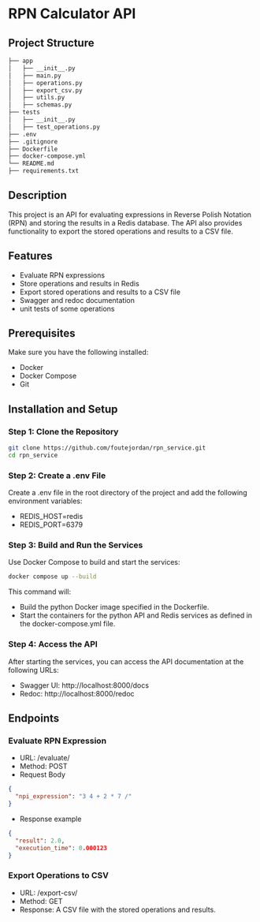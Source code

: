 # RPN Calculator API

## Project Structure

```md
├── app
│   ├── __init__.py
│   ├── main.py
│   ├── operations.py
│   ├── export_csv.py
│   ├── utils.py
│   ├── schemas.py
├── tests
│   ├── __init__.py
│   ├── test_operations.py
├── .env
├── .gitignore
├── Dockerfile
├── docker-compose.yml
└── README.md
├── requirements.txt
```

## Description
This project is an API for evaluating expressions in Reverse Polish Notation (RPN) and storing the results in a Redis database. The API also provides functionality to export the stored operations and results to a CSV file.

## Features
- Evaluate RPN expressions
- Store operations and results in Redis
- Export stored operations and results to a CSV file
- Swagger and redoc documentation
- unit tests of some operations

## Prerequisites
Make sure you have the following installed:
- Docker
- Docker Compose
- Git

## Installation and Setup

### Step 1: Clone the Repository
```bash
git clone https://github.com/foutejordan/rpn_service.git
cd rpn_service
```

### Step 2: Create a .env File

Create a .env file in the root directory of the project and add the following environment variables:
- REDIS_HOST=redis
- REDIS_PORT=6379

### Step 3: Build and Run the Services

Use Docker Compose to build and start the services:
```bash
docker compose up --build
```
This command will:

- Build the python Docker image specified in the Dockerfile.
- Start the containers for the python API and Redis services as defined in the docker-compose.yml file.

### Step 4: Access the API

After starting the services, you can access the API documentation at the following URLs:

- Swagger UI: http://localhost:8000/docs
- Redoc: http://localhost:8000/redoc

## Endpoints
### Evaluate RPN Expression

- URL: /evaluate/
- Method: POST
- Request Body
```json
{
  "npi_expression": "3 4 + 2 * 7 /"
}
```
- Response example
```json
{
  "result": 2.0,
  "execution_time": 0.000123
}
```

### Export Operations to CSV
- URL: /export-csv/
- Method: GET
- Response: A CSV file with the stored operations and results.

